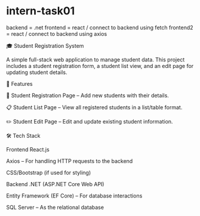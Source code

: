# intern-task01

backend = .net
frontend = react / connect to backend using fetch
frontend2 = react / connect to backend using axios

🎓 Student Registration System

A simple full-stack web application to manage student data. This project includes a student registration form, a student list view, and an edit page for updating student details.

📌 Features

📝 Student Registration Page – Add new students with their details.

📋 Student List Page – View all registered students in a list/table format.

✏️ Student Edit Page – Edit and update existing student information.

🛠️ Tech Stack

Frontend
React.js

Axios – For handling HTTP requests to the backend

CSS/Bootstrap (if used for styling)

Backend
.NET (ASP.NET Core Web API)

Entity Framework (EF Core) – For database interactions

SQL Server – As the relational database
